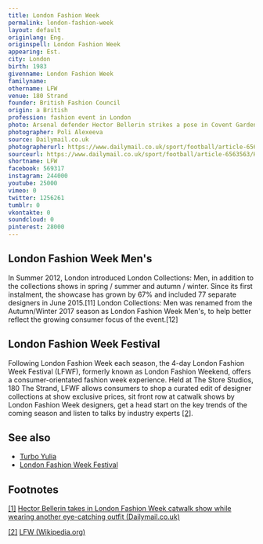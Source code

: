 ```yaml
---
title: London Fashion Week
permalink: london-fashion-week
layout: default
originlang: Eng.
originspell: London Fashion Week
appearing: Est.
city: London
birth: 1983
givenname: London Fashion Week
familyname:
othername: LFW
venue: 180 Strand
founder: British Fashion Council
origin: a British
profession: fashion event in London
photo: Arsenal defender Hector Bellerin strikes a pose in Covent Garden at London Fashion Week
photographer: Poli Alexeeva
source: Dailymail.co.uk
photographerurl: https://www.dailymail.co.uk/sport/football/article-6563563/Hector-Bellerin-takes-London-Fashion-Week-catwalk-wearing-eye-catching-outfit.html
sourceurl: https://www.dailymail.co.uk/sport/football/article-6563563/Hector-Bellerin-takes-London-Fashion-Week-catwalk-wearing-eye-catching-outfit.html
shortname: LFW
facebook: 569317
instagram: 244000
youtube: 25000
vimeo: 0
twitter: 1256261
tumblr: 0
vkontakte: 0
soundcloud: 0
pinterest: 28000
---
```


## London Fashion Week Men's

In Summer 2012, London introduced London Collections: Men, in addition to the collections shows in spring / summer and autumn / winter. Since its first instalment, the showcase has grown by 67% and included 77 separate designers in June 2015.[11] London Collections: Men was renamed from the Autumn/Winter 2017 season as London Fashion Week Men's, to help better reflect the growing consumer focus of the event.[12]

## London Fashion Week Festival

Following London Fashion Week each season, the 4-day London Fashion Week Festival (LFWF), formerly known as London Fashion Weekend, offers a consumer-orientated fashion week experience. Held at The Store Studios, 180 The Strand, LFWF allows consumers to shop a curated edit of designer collections at show exclusive prices, sit front row at catwalk shows by London Fashion Week designers, get a head start on the key trends of the coming season and listen to talks by industry experts <span id="a2">[\[2\]](#f2)</span>.

## See also

+ [Turbo Yulia](index)
+ [London Fashion Week Festival](index)

## Footnotes

[[1]](#a1) <span id="f1"></span> [Hector Bellerin takes in London Fashion Week catwalk show while wearing another eye-catching outfit (Dailymail.co.uk)](https://www.dailymail.co.uk/sport/football/article-6563563/Hector-Bellerin-takes-London-Fashion-Week-catwalk-wearing-eye-catching-outfit.html)

[[2]](#a2) <span id="f2"></span> [LFW (Wikipedia.org)](https://en.wikipedia.org/wiki/London_Fashion_Week)
